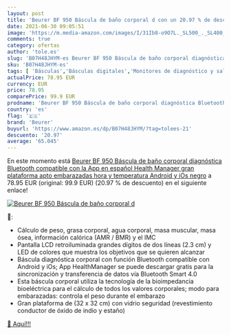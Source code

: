 ```yaml
---
layout: post
title: 'Beurer BF 950 Báscula de baño corporal d con un 20.97 % de descuento'
date: 2021-06-30 09:05:51
image: 'https://m.media-amazon.com/images/I/31Ib8-o9O7L._SL500_._SL400_.jpg'
comments: true
category: ofertas
author: 'tole.es'
slug: 'B07H48JHYM-es Beurer BF 950 Báscula de baño corporal diagnóstica...'
sku: 'B07H48JHYM-es'
tags: [ 'Básculas','Básculas digitales','Monitores de diagnóstico y salud','Salud y cuidado personal','Suministros y equipamiento médico','android','beurer', ]
actualPrice: 78.95 EUR
currency: EUR
price: 78.95
comparePrice: 99.9 EUR
prodname: 'Beurer BF 950 Báscula de baño corporal diagnóstica Bluetooth  compatible con la App en español Health Manager  gran plataforma  apto embarazadas  hora y temperatura  Android y iOs  negro'
country: 'es'
flag: '🇪🇸'
brand: 'Beurer'
buyurl: 'https://www.amazon.es/dp/B07H48JHYM/?tag=tolees-21'
descuento: '20.97'
average: '65.045'
---
```


En este momento está [Beurer BF 950 Báscula de baño corporal diagnóstica Bluetooth  compatible con la App en español Health Manager  gran plataforma  apto embarazadas  hora y temperatura  Android y iOs  negro](https://www.amazon.es/dp/B07H48JHYM/?tag=tolees-21) a 78.95 EUR (original: 99.9 EUR) (20.97 %  de descuento) en el siguiente enlace!

[![Beurer BF 950 Báscula de baño corporal d](https://m.media-amazon.com/images/I/31Ib8-o9O7L._SL500_._SL400_.jpg)](https://www.amazon.es/dp/B07H48JHYM/?tag=tolees-21)

🔎:

- Cálculo de peso, grasa corporal, agua corporal, masa muscular, masa ósea, información calórica (AMR / BMR) y el IMC
- Pantalla LCD retroiluminada grandes dígitos de dos líneas (2.3 cm) y LED de colores que muestra los objetivos que se quieren alcanzar
- Báscula diagnóstica corporal con función Bluetooth compatible con Android y iOs; App HealthManager se puede descargar gratis para la sincronización y transferencia de datos vía Bluetooth Smart 4.0
- Esta báscula corporal utiliza la tecnología de la bioimpedancia bioeléctrica para el cálculo de todos los valores corporales; modo para embarazadas: controla el peso durante el embarazo
- Gran plataforma de (32 x 32 cm) con vidrio seguridad (revestimiento conductor de óxido de indio y estaño)

[🛒 Aquí!!!](https://www.amazon.es/dp/B07H48JHYM/?tag=tolees-21)
